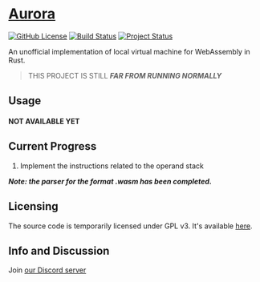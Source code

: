 # [Aurora](https://www.github.com/1751634419/Aurora)

[![GitHub License](https://img.shields.io/badge/License-GPL-red.svg?style=flat-square)](https://github.com/1751634419/Aurora)
[![Build Status](https://img.shields.io/badge/Building-Passing-green.svg?style=flat-square)](https://github.com/1751634419/Aurora)
[![Project Status](https://img.shields.io/badge/Status-Ongoing-blue.svg?style=flat-square)](https://github.com/1751634419/Aurora)

An unofficial implementation of local virtual machine for WebAssembly in Rust.

> THIS PROJECT IS STILL ***FAR FROM RUNNING NORMALLY***

## Usage

#### NOT AVAILABLE YET

## Current Progress
1. Implement the instructions related to the operand stack

***Note: the parser for the format *.wasm* has been completed.***


## Licensing
The source code is temporarily licensed under GPL v3. It's available [here](/LICENSE).

## Info and Discussion
Join [our Discord server](https://discord.gg/uz6QG5cj)